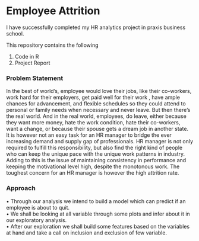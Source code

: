 # Employee Attrition

I have successfully completed my HR analytics project in praxis business school.

This repository contains the following 
1. Code in R
2. Project Report

### Problem Statement
In the best of world’s, employee would love their   jobs, like their co-workers, work hard for their employers, get paid well for their work , have ample chances for advancement, and flexible schedules so they could attend to personal or family needs when necessary and never leave.
But then there’s the real world. And in the real world, employees, do leave, either because they want more money, hate the work condition, hate their co-workers, want a change, or because their spouse gets a dream job in another state.<br>
It is however not an easy task for an HR manager to bridge the ever increasing demand and supply gap of professionals. HR manager is not only required to fulfill this responsibility, but also find the right kind of people who can keep the unique pace with the unique work patterns in industry. Adding to this is the issue of maintaining consistency in performance and keeping the motivational level high, despite the monotonous work. The toughest concern for an HR manager is however the high attrition rate.


### Approach
•	Through our analysis we intend to build a model which can predict if an employee is about to quit.<br>
•	We shall be looking at all variable through some plots and infer about it in our exploratory analysis. <br>
•	After our exploration we shall build some features based on the variables at hand and take a call on inclusion and exclusion of few variable. <br>

